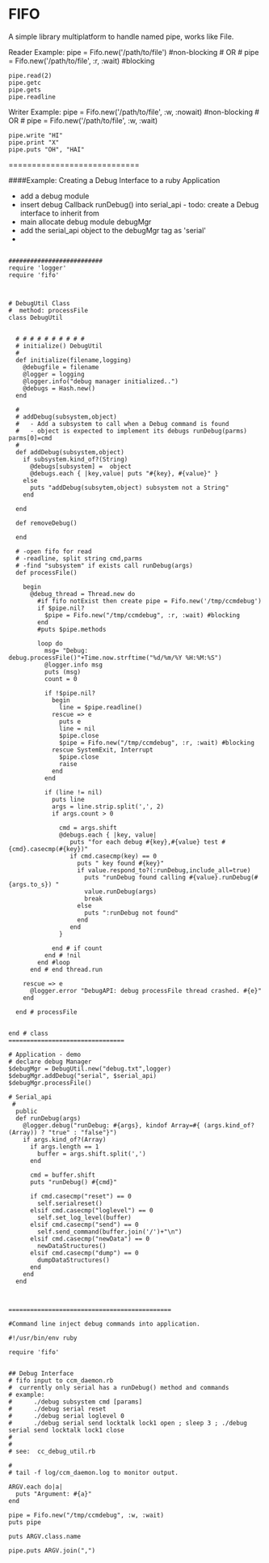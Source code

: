 FIFO
====

A simple library multiplatform to handle named pipe, works like File.

Reader Example:
    pipe = Fifo.new('/path/to/file') #non-blocking
    # OR
    # pipe = Fifo.new('/path/to/file', :r, :wait) #blocking

    pipe.read(2)
    pipe.getc
    pipe.gets
    pipe.readline

Writer Example:
    pipe = Fifo.new('/path/to/file', :w, :nowait) #non-blocking
    # OR
    # pipe = Fifo.new('/path/to/file', :w, :wait)

    pipe.write "HI"
    pipe.print "X"
    pipe.puts "OH", "HAI"


============================

####Example:  Creating a Debug Interface to a ruby Application
* add a debug module
* insert debug Callback runDebug() into serial_api -  todo: create a Debug interface to inherit from
* main allocate debug module debugMgr
*   add the serial_api object to the debugMgr tag as 'serial'
*   

```

##########################
require 'logger'
require 'fifo'



# DebugUtil Class
#  method: processFile
class DebugUtil
  
  
  # # # # # # # # # #
  # initialize() DebugUtil
  #
  def initialize(filename,logging)
    @debugfile = filename
    @logger = logging
    @logger.info("debug manager initialized..")
    @debugs = Hash.new()
  end

  #
  # addDebug(subsystem,object)
  #   - Add a subsystem to call when a Debug command is found
  #   - object is expected to implement its debugs runDebug(parms) parms[0]=cmd
  #
  def addDebug(subsystem,object)
    if subsystem.kind_of?(String)
      @debugs[subsystem] =  object 
      @debugs.each { |key,value| puts "#{key}, #{value}" } 
    else
      puts "addDebug(subsytem,object) subsystem not a String"
    end
    
  end
  
  def removeDebug()
    
  end
  
  # -open fifo for read  
  # -readline, split string cmd,parms
  # -find "subsystem" if exists call runDebug(args)
  def processFile()

    begin
      @debug_thread = Thread.new do
        #if fifo notExist then create pipe = Fifo.new('/tmp/ccmdebug')
        if $pipe.nil?
          $pipe = Fifo.new("/tmp/ccmdebug", :r, :wait) #blocking
        end
        #puts $pipe.methods
          
        loop do 
          msg= "Debug: debug.processFile()"+Time.now.strftime("%d/%m/%Y %H:%M:%S")
          @logger.info msg
          puts (msg)
          count = 0

          if !$pipe.nil?
            begin 
              line = $pipe.readline()
            rescue => e
              puts e
              line = nil
              $pipe.close
              $pipe = Fifo.new("/tmp/ccmdebug", :r, :wait) #blocking
            rescue SystemExit, Interrupt
              $pipe.close
              raise
            end
          end
          
          if (line != nil) 
            puts line
            args = line.strip.split(',', 2)
            if args.count > 0
      
              cmd = args.shift
              @debugs.each { |key, value|
                 puts "for each debug #{key},#{value} test #{cmd}.casecmp(#{key})"
                 if cmd.casecmp(key) == 0
                   puts " key found #{key}"
                   if value.respond_to?(:runDebug,include_all=true)
                     puts "runDebug found calling #{value}.runDebug(#{args.to_s}) " 
                     value.runDebug(args)
                     break
                   else
                     puts ":runDebug not found"
                   end
                 end
              }
            
            end # if count      
          end # !nil
        end #loop
      end # end thread.run

    rescue => e
      @logger.error "DebugAPI: debug processFile thread crashed. #{e}"
    end
      
  end # processFile


end # class
================================

# Application - demo
# declare debug Manager
$debugMgr = DebugUtil.new("debug.txt",logger)
$debugMgr.addDebug("serial", $serial_api)
$debugMgr.processFile()

# Serial_api
 #
  public
  def runDebug(args)
    @logger.debug("runDebug: #{args}, kindof Array=#{ (args.kind_of?(Array)) ? "true" : "false"}")
    if args.kind_of?(Array)
      if args.length == 1
        buffer = args.shift.split(',')
      end

      cmd = buffer.shift
      puts "runDebug() #{cmd}"
      
      if cmd.casecmp("reset") == 0 
        self.serialreset()
      elsif cmd.casecmp("loglevel") == 0
        self.set_log_level(buffer)
      elsif cmd.casecmp("send") == 0
        self.send_command(buffer.join('/')+"\n")
      elsif cmd.casecmp("newData") == 0
        newDataStructures()
      elsif cmd.casecmp("dump") == 0
        dumpDataStructures()
      end
    end
  end



=============================================

#Command line inject debug commands into application.

#!/usr/bin/env ruby

require 'fifo'


## Debug Interface
# fifo input to ccm_daemon.rb
#  currently only serial has a runDebug() method and commands 
# example: 
#      ./debug subsystem cmd [params]
#      ./debug serial reset
#      ./debug serial loglevel 0
#      ./debug serial send locktalk lock1 open ; sleep 3 ; ./debug serial send locktalk lock1 close
# 
#
# see:  cc_debug_util.rb

# 
# tail -f log/ccm_daemon.log to monitor output.

ARGV.each do|a|
  puts "Argument: #{a}"
end

pipe = Fifo.new("/tmp/ccmdebug", :w, :wait)
puts pipe

puts ARGV.class.name

pipe.puts ARGV.join(",")

```
